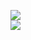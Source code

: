 [![](https://img.shields.io/badge/Made%20With-Github%20Spray-lightgrey.svg?style=for-the-badge&logo=github)](https://github.com/Annihil/github-spray#2770)  
[![](https://i.imgur.com/2DrTn0Z.gif)](https://github.com/Annihil/github-spray)